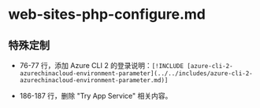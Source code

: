 # web-sites-php-configure.md

## 特殊定制

* 76-77 行，添加 Azure CLI 2 的登录说明：`[!INCLUDE [azure-cli-2-azurechinacloud-environment-parameter](../../includes/azure-cli-2-azurechinacloud-environment-parameter.md)]`

* 186-187 行，删除 "Try App Service" 相关内容。